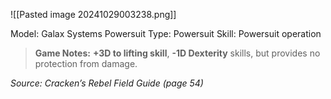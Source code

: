 ![[Pasted image 20241029003238.png]]

Model: Galax Systems Powersuit
Type: Powersuit
Skill: Powersuit operation

> **Game Notes:** 
> **+3D to lifting skill**, **-1D Dexterity** skills, but provides no protection from damage.

*Source: Cracken’s Rebel Field Guide (page 54)*